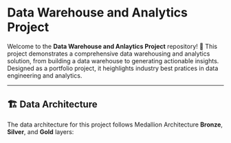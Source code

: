 # Data Warehouse and Analytics Project

Welcome to the **Data Warehouse and Anlaytics Project** repository! 🚀
This project demonstrates a comprehensive data warehousing and analytics solution, from building a data warehouse to generating actionable insights. Designed as a portfolio project, it heighlights industry best pratices in data engineering and analytics.

---
## 🏗️ Data Architecture 

The data architecture for this project follows Medallion Architecture **Bronze**, **Silver**, and  **Gold** layers:





